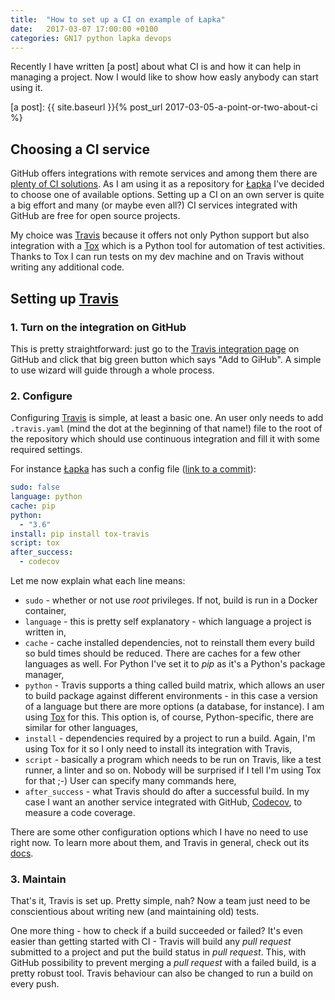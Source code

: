 ```yaml
---
title:  "How to set up a CI on example of Łapka"
date:   2017-03-07 17:00:00 +0100
categories: GN17 python lapka devops
---
```


Recently I have written [a post] about what CI is and how it can help in
managing a project. Now I would like to show how easly anybody can start using
it.

[a post]: {{ site.baseurl }}{% post_url 2017-03-05-a-point-or-two-about-ci %}


## Choosing a CI service

GitHub offers integrations with remote services and among them there are
[plenty of CI solutions]. As I am using it as a repository for [Łapka] I've
decided to choose one of available options. Setting up a CI on an own server is
quite a big effort and many (or maybe even all?) CI services integrated with
GitHub are free for open source projects.

My choice was [Travis] because it offers not only Python support but also
integration with a [Tox] which is a Python tool for automation of test
activities. Thanks to Tox I can run tests on my dev machine and on Travis
without writing any additional code.

[plenty of CI solutions]: https://github.com/integrations/feature/continuous-integration


## Setting up [Travis]

### 1. Turn on the integration on GitHub

This is pretty straightforward: just go to the [Travis integration page](https://github.com/integrations/travis-ci)
on GitHub and click that big green button which says "Add to GiHub". A simple
to use wizard will guide through a whole process.


### 2. Configure

Configuring [Travis] is simple, at least a basic one. An user only needs to add
`.travis.yaml` (mind the dot at the beginning of that name!) file to the root
of the repository which should use continuous integration and fill it with some
required settings.

For instance [Łapka] has such a config file ([link to a commit]):

```yaml
sudo: false
language: python
cache: pip
python:
  - "3.6"
install: pip install tox-travis
script: tox
after_success:
  - codecov
```

Let me now explain what each line means:

 * `sudo` - whether or not use _root_ privileges. If not, build is run in a
   Docker container,
 * `language` - this is pretty self explanatory - which language a project is
   written in,
 * `cache` - cache installed dependencies, not to reinstall them every build so
   buld times should be reduced. There are caches for a few other languages as
   well. For Python I've set it to _pip_ as it's a Python's package manager,
 * `python` - Travis supports a thing called build matrix, which allows an user
   to build package against different environments - in this case a version of
   a language but there are more options (a database, for instance). I am using
   [Tox] for this. This option is, of course, Python-specific, there are
   similar for other languages,
 * `install` - dependencies required by a project to run a build. Again, I'm
   using Tox for it so I only need to install its integration with Travis,
 * `script` - basically a program which needs to be run on Travis, like
   a test runner, a linter and so on. Nobody will be surprised if I tell I'm 
   using Tox for that ;-) User can specify many commands here,
 * `after_success` - what Travis should do after a successful build. In my case
   I want an another service integrated with GitHub, [Codecov], to measure a
   code coverage.

There are some other configuration options which I have no need to use right
now. To learn more about them, and Travis in general, check out its [docs].

[link to a commit]: https://github.com/glujan/lapka/commit/0b400c37822df956508aa5e6395a0ecd9bb36b69
[Codecov]: http://codecov.io
[docs]: https://docs.travis-ci.com/user/customizing-the-build/


### 3. Maintain

That's it, Travis is set up. Pretty simple, nah? Now a team just need to be
conscientious about writing new (and maintaining old) tests.

One more thing - how to check if a build succeeded or failed? It's even easier
than getting started with CI - Travis will build any _pull request_ submitted
to a project and put the build status in _pull request_. This, with GitHub
possibility to prevent merging a _pull request_ with a failed build, is a
pretty robust tool. Travis behaviour can also be changed to run a build on
every push.


[Łapka]: https://github.com/glujan/lapka
[Travis]: http://travis-ci.org/
[Tox]: https://tox.readthedocs.io
